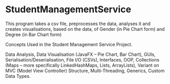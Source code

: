 # StudentManagementService
This program takes a csv file, preprocesses the data, analyses it and creates visualisations, based on the data, of Gender (in Pie Chart form) and Degree (in Bar Chart form)

Concepts Used in the Student Management Service Project.

Data Analysis, Data Visualisation (JavaFX – Pie Chart, Bar Chart), GUIs, Serialisation/Deserialisation, File I/O (CSVs), Interfaces, OOP, Collections (Maps – more specifically LinkedHashMaps, Lists, ArrayLists), Variant on MVC (Model View Controller) Structure, Multi-Threading, Generics, Custom Data Types.
